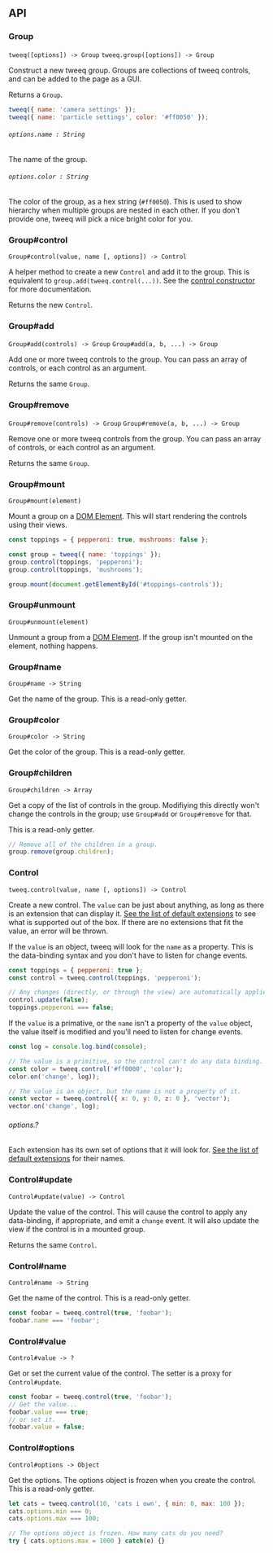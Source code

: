 ## API

### Group

`tweeq([options]) -> Group`
`tweeq.group([options]) -> Group`

Construct a new tweeq group. Groups are collections of tweeq controls, and can be added to the page as a GUI.

Returns a `Group`.

```javascript
tweeq({ name: 'camera settings' });
tweeq({ name: 'particle settings', color: '#ff0050' });
```

###### `options.name : String`

The name of the group.

###### `options.color : String`

The color of the group, as a hex string (`#ff0050`). This is used to show hierarchy when multiple groups are nested in each other. If you don't provide one, tweeq will pick a nice bright color for you.

### Group#control

`Group#control(value, name [, options]) -> Control`

A helper method to create a new `Control` and add it to the group. This is equivalent to `group.add(tweeq.control(...))`. See the [control constructor](todo) for more documentation.

Returns the new `Control`.

### Group#add

`Group#add(controls) -> Group`
`Group#add(a, b, ...) -> Group`

Add one or more tweeq controls to the group. You can pass an array of controls, or each control as an argument.

Returns the same `Group`.

### Group#remove

`Group#remove(controls) -> Group`
`Group#remove(a, b, ...) -> Group`

Remove one or more tweeq controls from the group. You can pass an array of controls, or each control as an argument.

Returns the same `Group`.

### Group#mount

`Group#mount(element)`

Mount a group on a [DOM Element](https://developer.mozilla.org/en-US/docs/Web/API/Element). This will start rendering the controls using their views.

```javascript
const toppings = { pepperoni: true, mushrooms: false };

const group = tweeq({ name: 'toppings' });
group.control(toppings, 'pepperoni');
group.control(toppings, 'mushrooms');

group.mount(document.getElementById('#toppings-controls'));
```

### Group#unmount

`Group#unmount(element)`

Unmount a group from a [DOM Element](https://developer.mozilla.org/en-US/docs/Web/API/Element). If the group isn't mounted on the element, nothing happens.

### Group#name

`Group#name -> String`

Get the name of the group. This is a read-only getter.

### Group#color

`Group#color -> String`

Get the color of the group. This is a read-only getter.

### Group#children

`Group#children -> Array`

Get a copy of the list of controls in the group. Modifiying this directly won't change the controls in the group; use `Group#add` or `Group#remove` for that.

This is a read-only getter.

```javascript
// Remove all of the children in a group.
group.remove(group.children);
```

### Control

`tweeq.control(value, name [, options]) -> Control`

Create a new control. The `value` can be just about anything, as long as there is an extension that can display it. [See the list of default extensions](todo) to see what is supported out of the box. If there are no extensions that fit the value, an error will be thrown.

If the `value` is an object, tweeq will look for the `name` as a property. This is the data-binding syntax and you don't have to listen for change events.

```javascript
const toppings = { pepperoni: true };
const control = tweeq.control(toppings, 'pepperoni');

// Any changes (directly, or through the view) are automatically applied.
control.update(false);
toppings.pepperoni === false; 
```

If the `value` is a primative, or the `name` isn't a property of the `value` object, the value itself is modified and you'll need to listen for change events.

```javascript
const log = console.log.bind(console);

// The value is a primitive, so the control can't do any data binding.
const color = tweeq.control('#ff0000', 'color');
color.on('change', log));

// The value is an object, but the name is not a property of it.
const vector = tweeq.control({ x: 0, y: 0, z: 0 }, 'vector');
vector.on('change', log);
```

###### options.?

Each extension has its own set of options that it will look for. [See the list of default extensions]() for their names.

### Control#update

`Control#update(value) -> Control`

Update the value of the control. This will cause the control to apply any data-binding, if appropriate, and emit a `change` event. It will also update the view if the control is in a mounted group.

Returns the same `Control`.

### Control#name

`Control#name -> String`

Get the name of the control. This is a read-only getter.

```javascript
const foobar = tweeq.control(true, 'foobar');
foobar.name === 'foobar';
```

### Control#value

`Control#value -> ?`

Get or set the current value of the control. The setter is a proxy for `Control#update`.

```javascript
const foobar = tweeq.control(true, 'foobar');
// Get the value...
foobar.value === true;
// or set it.
foobar.value = false;
```

### Control#options

`Control#options -> Object`

Get the options. The options object is frozen when you create the control. This is a read-only getter.

```javascript
let cats = tweeq.control(10, 'cats i own', { min: 0, max: 100 });
cats.options.min === 0;
cats.options.max === 100;

// The options object is frozen. How many cats do you need?
try { cats.options.max = 1000 } catch(e) {}
```

